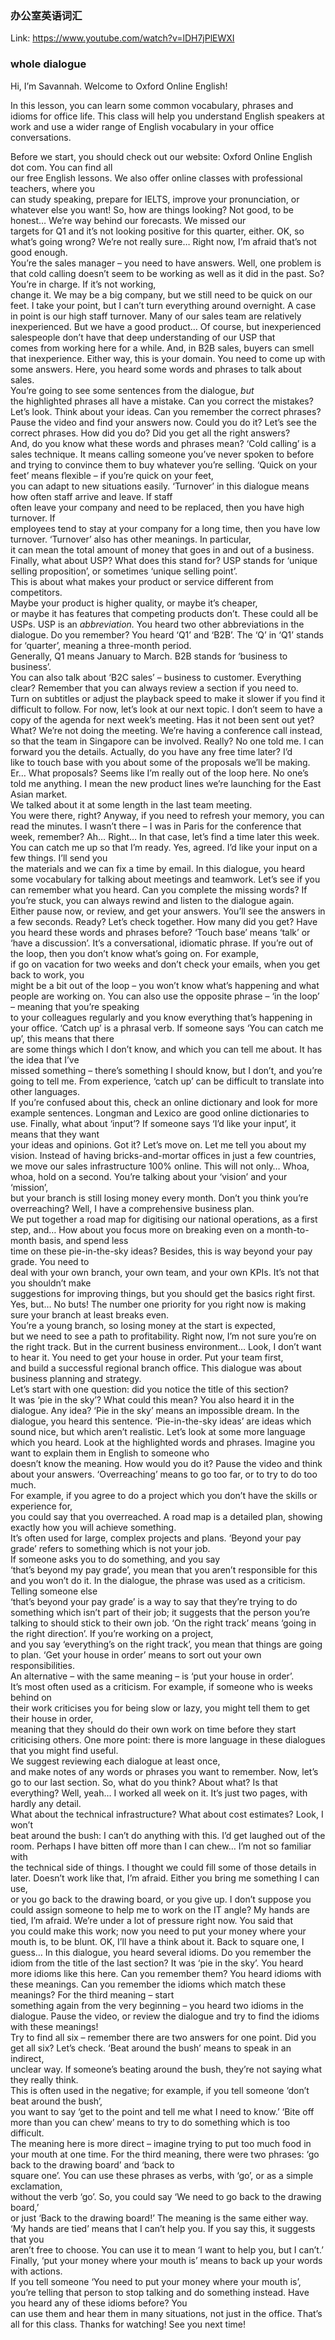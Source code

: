 ### 办公室英语词汇
Link: https://www.youtube.com/watch?v=lDH7jPlEWXI

### whole dialogue

Hi, I’m Savannah. Welcome to Oxford Online English! 

In this lesson, you can learn some  common vocabulary, phrases and  
idioms for office life. This class will  help you understand English speakers at  
work and use a wider range of English  vocabulary in your office conversations. 

Before we start, you should check out our website:  Oxford Online English dot com. You can find all  
our free English lessons. We also offer online  classes with professional teachers, where you  
can study speaking, prepare for IELTS, improve  your pronunciation, or whatever else you want!
So, how are things looking?
Not good, to be honest… We’re way  behind our forecasts. We missed our  
targets for Q1 and it’s not looking  positive for this quarter, either.
OK, so what’s going wrong?
We’re not really sure…
Right now, I’m afraid that’s not good enough.  
You’re the sales manager –  you need to have answers.
Well, one problem is that cold calling doesn’t  seem to be working as well as it did in the past.
So? You’re in charge. If it’s not working,  
change it. We may be a big company, but  we still need to be quick on our feet.
I take your point, but I can’t turn  everything around overnight. A case  
in point is our high staff turnover. Many of  our sales team are relatively inexperienced.
But we have a good product…
Of course, but inexperienced salespeople don’t  have that deep understanding of our USP that  
comes from working here for a while. And, in  B2B sales, buyers can smell that inexperience.
Either way, this is your domain. You  need to come up with some answers.
Here, you heard some words and  phrases to talk about sales.  
You’re going to see some  sentences from the dialogue, *but*  
the highlighted phrases all have a mistake.  Can you correct the mistakes? Let’s look. 
Think about your ideas. Can you  remember the correct phrases?  
Pause the video and find your answers now. Could you do it? Let’s see the correct phrases. 
How did you do? Did you get all the right answers?  
And, do you know what these  words and phrases mean? 
‘Cold calling’ is a sales technique. It means  calling someone you’ve never spoken to before  
and trying to convince them to  buy whatever you’re selling. 
‘Quick on your feet’ means flexible  – if you’re quick on your feet,  
you can adapt to new situations easily. 
‘Turnover’ in this dialogue means how  often staff arrive and leave. If staff  
often leave your company and need to be  replaced, then you have high turnover. If  
employees tend to stay at your company for  a long time, then you have low turnover.
‘Turnover’ also has other meanings. In particular,  
it can mean the total amount of money  that goes in and out of a business. 
Finally, what about USP? What does this stand for? 
USP stands for ‘unique selling proposition’,  or sometimes ‘unique selling point’.  
This is about what makes your product  or service different from competitors.  
Maybe your product is higher  quality, or maybe it’s cheaper,  
or maybe it has features that competing  products don’t. These could all be USPs.
USP is an *abbreviation.* You heard two other  abbreviations in the dialogue. Do you remember? 
You heard ‘Q1’ and ‘B2B’. The ‘Q’ in ‘Q1’ stands  for ‘quarter’, meaning a three-month period.  
Generally, Q1 means January to March. B2B stands for ‘business to business’.  
You can also talk about ‘B2C  sales’ – business to customer. 
Everything clear? Remember that you can  always review a section if you need to.  
Turn on subtitles or adjust the playback speed to  make it slower if you find it difficult to follow.
For now, let’s look at our next topic.
I don’t seem to have a copy of the agenda for  next week’s meeting. Has it not been sent out yet?
What? We’re not doing the meeting.  We’re having a conference call instead,  
so that the team in Singapore can be involved.
Really? No one told me.
I can forward you the details. Actually, do  you have any free time later? I’d  
like to touch base with you about  some of the proposals we’ll be making.
Er… What proposals? Seems like I’m really out  of the loop here. No one’s told me anything.
I mean the new product lines we’re  launching for the East Asian market.  
We talked about it at some  length in the last team meeting.  
You were there, right? Anyway, if you need to  refresh your memory, you can read the minutes.
I wasn’t there – I was in Paris for  the conference that week, remember?
Ah… Right…
In that case, let’s find a time later this  week. You can catch me up so that I’m ready.
Yes, agreed. I’d like your input  on a few things. I’ll send you  
the materials and we can fix a time by email.
In this dialogue, you heard some vocabulary  for talking about meetings and teamwork.
Let’s see if you can remember what you  heard. Can you complete the missing words?
If you’re stuck, you can always rewind  and listen to the dialogue again.  
Either pause now, or review, and get your  answers. You’ll see the answers in a few seconds. 
Ready? Let’s check together. 
How many did you get? Have you heard  these words and phrases before? 
‘Touch base’ means ‘talk’ or ‘have a discussion’.  It’s a conversational, idiomatic phrase. 
If you’re out of the loop, then you  don’t know what’s going on. For example,  
if go on vacation for two weeks and don’t check  your emails, when you get back to work, you  
might be a bit out of the loop – you won’t know  what’s happening and what people are working on.
You can also use the opposite phrase – ‘in  the loop’ – meaning that you’re speaking  
to your colleagues regularly and you know  everything that’s happening in your office. 
‘Catch up’ is a phrasal verb. If someone says  ‘You can catch me up’, this means that there  
are some things which I don’t know, and which  you can tell me about. It has the idea that I’ve  
missed something – there’s something I should  know, but I don’t, and you’re going to tell me.
From experience, ‘catch up’ can be  difficult to translate into other languages.  
If you’re confused about this, check  an online dictionary and look for more  
example sentences. Longman and Lexico  are good online dictionaries to use. 
Finally, what about ‘input’? If someone says  ‘I’d like your input’, it means that they want  
your ideas and opinions. Got it? Let’s move on.
Let me tell you about my vision. Instead of having  bricks-and-mortar offices in just a few countries,  
we move our sales infrastructure  100% online. This will not only…
Whoa, whoa, hold on a second. You’re talking  about your ‘vision’ and your ‘mission’,  
but your branch is still losing money every  month. Don’t you think you’re overreaching?
Well, I have a comprehensive business plan.  
We put together a road map for digitising our  national operations, as a first step, and…
How about you focus more on breaking even  on a month-to-month basis, and spend less  
time on these pie-in-the-sky ideas? Besides,  this is way beyond your pay grade. You need to  
deal with your own branch, your own team, and  your own KPIs. It’s not that you shouldn’t make  
suggestions for improving things, but  you should get the basics right first.
Yes, but…
No buts! The number one priority for you right now  is making sure your branch at least breaks even.  
You’re a young branch, so losing  money at the start is expected,  
but we need to see a path to profitability. Right  now, I’m not sure you’re on the right track.
But in the current business environment…
Look, I don’t want to hear it. You need to  get your house in order. Put your team first,  
and build a successful regional branch office.
This dialogue was about  business planning and strategy.  
Let’s start with one question: did  you notice the title of this section?  
It was ‘pie in the sky’? What could this mean?  You also heard it in the dialogue. Any idea? 
‘Pie in the sky’ means an impossible dream.  In the dialogue, you heard this sentence.
‘Pie-in-the-sky ideas’ are ideas which  sound nice, but which aren’t realistic.
Let’s look at some more language which you heard. 
Look at the highlighted words and phrases. Imagine  you want to explain them in English to someone who  
doesn’t know the meaning. How would you do it?  Pause the video and think about your answers. 
‘Overreaching’ means to go too  far, or to try to do too much.  
For example, if you agree to do a project which  you don’t have the skills or experience for,  
you could say that you overreached. 
A road map is a detailed plan, showing  exactly how you will achieve something.  
It’s often used for large,  complex projects and plans. 
‘Beyond your pay grade’ refers to  something which is not your job.  
If someone asks you to do something, and you say  
‘that’s beyond my pay grade’, you mean  that you aren’t responsible for this  
and you won’t do it. In the dialogue, the phrase  was used as a criticism. Telling someone else  
‘that’s beyond your pay grade’ is a way to say  that they’re trying to do something which isn’t 
part of their job; it suggests that the person  you’re talking to should stick to their own job. 
‘On the right track’ means ‘going in the right  direction’. If you’re working on a project,  
and you say ‘everything’s on the right track’,  you mean that things are going to plan. 
‘Get your house in order’ means to  sort out your own responsibilities.  
An alternative – with the same meaning  – is ‘put your house in order’.  
It’s most often used as a criticism. For  example, if someone who is weeks behind on  
their work criticises you for being slow or lazy,  you might tell them to get their house in order,  
meaning that they should do their own work  on time before they start criticising others. 
One more point: there is more language in  these dialogues that you might find useful.  
We suggest reviewing each dialogue at least once,  
and make notes of any words or  phrases you want to remember.
Now, let’s go to our last section.
So, what do you think?
About what? Is that everything?
Well, yeah… I worked all week on it.
It’s just two pages, with hardly any detail.  
What about the technical infrastructure?  What about cost estimates? Look, I won’t  
beat around the bush: I can’t do anything  with this. I’d get laughed out of the room.
Perhaps I have bitten off more than  I can chew… I’m not so familiar with  
the technical side of things. I thought we  could fill some of those details in later.
Doesn’t work like that, I’m afraid.  Either you bring me something I can use,  
or you go back to the drawing  board, or you give up.
I don’t suppose you could assign someone  to help me to work on the IT angle?
My hands are tied, I’m afraid. We’re under  a lot of pressure right now. You said that  
you could make this work; now you need to put  your money where your mouth is, to be blunt.
OK, I’ll have a think about it.  Back to square one, I guess…
In this dialogue, you heard several idioms.
Do you remember the idiom from the title of the  last section? It was ‘pie in the sky’. You heard  
more idioms like this here. Can you remember them? You heard idioms with these meanings. 
Can you remember the idioms which match  these meanings? For the third meaning – start  
something again from the very beginning  – you heard two idioms in the dialogue.
Pause the video, or review the dialogue and  try to find the idioms with these meanings!  
Try to find all six – remember  there are two answers for one point. 
Did you get all six? Let’s check.
‘Beat around the bush’ means  to speak in an indirect,  
unclear way. If someone’s beating around the  bush, they’re not saying what they really think.  
This is often used in the negative; for example,  if you tell someone ‘don’t beat around the bush’,  
you want to say ‘get to the point  and tell me what I need to know.’ 
‘Bite off more than you can chew’ means to  try to do something which is too difficult.  
The meaning here is more direct – imagine trying  to put too much food in your mouth at one time. 
For the third meaning, there were two phrases:  ‘go back to the drawing board’ and ‘back to  
square one’. You can use these phrases as  verbs, with ‘go’, or as a simple exclamation,  
without the verb ‘go’. So, you could say  ‘We need to go back to the drawing board,’  
or just ‘Back to the drawing board!’  The meaning is the same either way. 
‘My hands are tied’ means that I can’t help  you. If you say this, it suggests that you  
aren’t free to choose. You can use it to  mean ‘I want to help you, but I can’t.’
Finally, ‘put your money where your mouth  is’ means to back up your words with actions.  
If you tell someone ‘You need to  put your money where your mouth is’,  
you’re telling that person to stop  talking and do something instead.
Have you heard any of these idioms before? You  
can use them and hear them in many  situations, not just in the office.
That’s all for this class. Thanks for watching!
See you next time!

